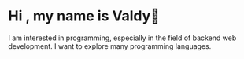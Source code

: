 # Hi , my name is Valdy👋
I am interested in programming, especially in the field of backend web development. I want to explore many programming languages.
